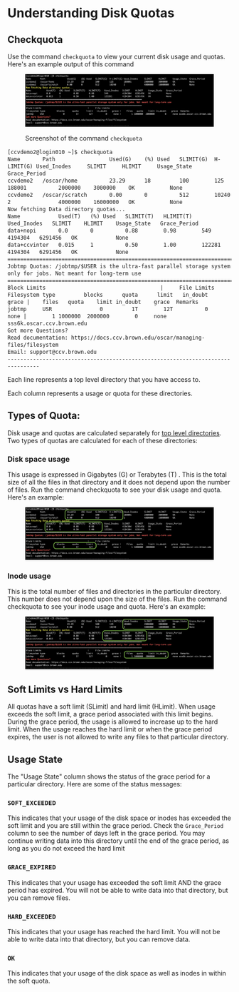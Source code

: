 # Understanding Disk Quotas

## Checkquota

Use the command `checkquota` to view your current disk usage and quotas. Here's an example output of this command

<figure><img src="../../.gitbook/assets/checkquota.png" alt=""><figcaption><p>Screenshot of the command <code>checkquota</code></p></figcaption></figure>

```
[ccvdemo2@login010 ~]$ checkquota
Name       Path                 Used(G)    (%) Used   SLIMIT(G)  H-LIMIT(G) Used_Inodes     SLIMIT     HLIMIT     Usage_State  Grace_Period
ccvdemo2   /oscar/home          23.29      18         100        125        188001          2000000    3000000    OK           None
ccvdemo2   /oscar/scratch       0.00       0          512        10240      2               4000000    16000000   OK           None
Now fetching Data directory quotas...
Name            Used(T)   (%) Used   SLIMIT(T)   HLIMIT(T)   Used_Inodes   SLIMIT    HLIMIT    Usage_State   Grace_Period
data+nopi       0.0       0          0.88        0.98        549           4194304   6291456   OK            None
data+ccvinter   0.015     1          0.50        1.00        122281        4194304   6291456   OK            None
==========================================================================================
Jobtmp Quotas: /jobtmp/$USER is the ultra-fast parallel storage system only for jobs. Not meant for long-term use
==========================================================================================
Block Limits                                    |     File Limits
Filesystem type         blocks      quota      limit   in_doubt    grace |    files   quota    limit in_doubt    grace  Remarks
jobtmp     USR               0         1T        12T          0     none |        1 1000000  2000000        0     none sss6k.oscar.ccv.brown.edu
Got more Questions?
Read documentation: https://docs.ccv.brown.edu/oscar/managing-files/filesystem
Email: support@ccv.brown.edu
--------------------------------------------------------------------------------
```

Each line represents a top level directory that you have access to.

Each column represents a usage or quota for these directories.

## Types of Quota:

Disk usage and quotas are calculated separately for [top level directories](../filesystem.md). Two types of quotas are calculated for each of these directories:

### Disk space usage

This usage is expressed in Gigabytes (G) or Terabytes (T) . This is the total size of all the files in that directory and it does not depend upon the number of files. Run the command checkquota to see your disk usage and quota. Here's an example:

<figure><img src="../../.gitbook/assets/checkquota_usagedisk.png" alt=""><figcaption></figcaption></figure>

### Inode usage

This is the total number of files and directories in the particular directory. This number does not depend upon the size of the files. Run the command checkquota to see your inode usage and quota. Here's an example:

<figure><img src="../../.gitbook/assets/checkquota_inode.png" alt=""><figcaption></figcaption></figure>

## Soft Limits vs Hard Limits

All quotas have a soft limit (SLimit) and hard limit (HLimit). When usage exceeds the soft limit, a grace period associated with this limit begins. During the grace period, the usage is allowed to increase up to the hard limit. When the usage reaches the hard limit or when the grace period expires, the user is not allowed to write any files to that particular directory.

## Usage State

The "Usage State" column shows the status of the grace period for a particular directory. Here are some of the status messages:

### `SOFT_EXCEEDED`

This indicates that your usage of the disk space or inodes has exceeded the soft limit and you are still within the grace period. Check the `Grace_Period` column to see the number of days left in the grace period. You may continue writing data into this directory until the end of the grace period, as long as you do not exceed the hard limit

### `GRACE_EXPIRED`

This indicates that your usage has exceeded the soft limit AND the grace period has expired. You will not be able to write data into that directory, but you can remove files.

### `HARD_EXCEEDED`

This indicates that your usage has reached the hard limit. You will not be able to write data into that directory, but you can remove data.

### `OK`

This indicates that your usage of the disk space as well as inodes in within the soft quota.

